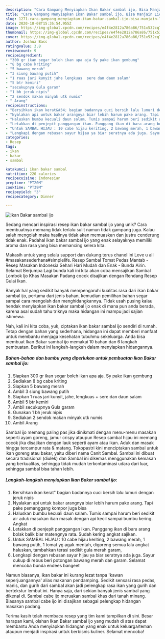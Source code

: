 ```yaml
---
description: "Cara Gampang Menyiapkan Ikan Bakar sambal ijo, Bisa Manjain Lidah"
title: "Cara Gampang Menyiapkan Ikan Bakar sambal ijo, Bisa Manjain Lidah"
slug: 1271-cara-gampang-menyiapkan-ikan-bakar-sambal-ijo-bisa-manjain-lidah
date: 2020-10-08T15:36:54.955Z
image: https://img-global.cpcdn.com/recipes/e4f4e2812a786a86/751x532cq70/ikan-bakar-sambal-ijo-foto-resep-utama.jpg
thumbnail: https://img-global.cpcdn.com/recipes/e4f4e2812a786a86/751x532cq70/ikan-bakar-sambal-ijo-foto-resep-utama.jpg
cover: https://img-global.cpcdn.com/recipes/e4f4e2812a786a86/751x532cq70/ikan-bakar-sambal-ijo-foto-resep-utama.jpg
author: Joshua Bass
ratingvalue: 3.8
reviewcount: 9
recipeingredient:
- "300 gr ikan segar boleh ikan apa aja Sy pake ikan gembung"
- "8 bg cabe kriting"
- "5 bawang merah"
- "3 siung bawang putih"
- "1 ruas jari kunyit jahe lengkuas  sere dan daun salam"
- "5 btr kemiri"
- "secukupnya Gula garam"
- "1 bh jeruk nipis"
- "2 sendok makan minyak utk numis"
- " Arang"
recipeinstructions:
- "Bersihkan ikan kerat&#34; bagian badannya cuci bersih lalu lumuri dengan jeruk nipis"
- "Nyalakan api untuk bakar arangnya biar lebih harum pake arang. Tapi pake pemanggang kompor juga bisa"
- "Haluskan bumbu kecuali daun salam. Tumis sampai harum beri sedikit air aduk masukan ikan masak dengan api kecil sampai bumbu kering. Angkat"
- "Letakkan di penjepit panggangan ikan. Panggang ikan di bara arang bolak balik biar matengnya rata. Sudah kering angkat sajikan."
- "Untuk SAMBAL HIJAU : 10 cabe hijau keriting, 2 bawang merah, 1 bawang putih, 1 tomat yg agak mentah, digoreng semua lalu angkat haluskan, tambahkan terasi sedikit gula merah garam,"
- "Lengkapi dengan rebusan sayur hijau ya biar seratnya ada juga. Sayur cukup di rebus beri potongan bawang merah dan garam. Selamat mencoba bunda endees bangeet"
categories:
- Resep
tags:
- ikan
- bakar
- sambal

katakunci: ikan bakar sambal 
nutrition: 220 calories
recipecuisine: Indonesian
preptime: "PT20M"
cooktime: "PT39M"
recipeyield: "3"
recipecategory: Dinner

---
```



![Ikan Bakar sambal ijo](https://img-global.cpcdn.com/recipes/e4f4e2812a786a86/751x532cq70/ikan-bakar-sambal-ijo-foto-resep-utama.jpg)

Sedang mencari inspirasi resep ikan bakar sambal ijo yang unik? Cara membuatnya memang tidak terlalu sulit namun tidak gampang juga. Kalau salah mengolah maka hasilnya tidak akan memuaskan dan justru cenderung tidak enak. Padahal ikan bakar sambal ijo yang enak selayaknya memiliki aroma dan rasa yang bisa memancing selera kita.

Makasih untuk yang selalu support dan dukung terus chanel ini Love u all #masakansederhana#simplelife. Resep Sambal Tomat Pedas Mantab - Resep Masakan Indonesia Sehari Hari Mudah dan Enak - Bunda Airin. Selamat Berjumpa Lagi bunda kali ini kita akan coba mensajikan Sambal Lombok Ijo Khas Masakan Padang cocok disajikan dengan Rendang Resep Gulai Ikan.

Banyak hal yang sedikit banyak mempengaruhi kualitas rasa dari ikan bakar sambal ijo, pertama dari jenis bahan, kemudian pemilihan bahan segar sampai cara mengolah dan menghidangkannya. Tidak usah pusing kalau hendak menyiapkan ikan bakar sambal ijo enak di mana pun anda berada, karena asal sudah tahu triknya maka hidangan ini mampu jadi sajian istimewa.


Nah, kali ini kita coba, yuk, ciptakan ikan bakar sambal ijo sendiri di rumah. Tetap dengan bahan yang sederhana, hidangan ini dapat memberi manfaat untuk membantu menjaga kesehatan tubuhmu sekeluarga. Anda bisa membuat Ikan Bakar sambal ijo memakai 10 bahan dan 6 langkah pembuatan. Berikut ini langkah-langkah dalam menyiapkan hidangannya.

<!--inarticleads1-->

##### Bahan-bahan dan bumbu yang diperlukan untuk pembuatan Ikan Bakar sambal ijo:

1. Siapkan 300 gr ikan segar boleh ikan apa aja. Sy pake ikan gembung
1. Sediakan 8 bg cabe kriting
1. Siapkan 5 bawang merah
1. Ambil 3 siung bawang putih
1. Siapkan 1 ruas jari kunyit, jahe, lengkuas + sere dan daun salam
1. Ambil 5 btr kemiri
1. Ambil secukupnya Gula garam
1. Gunakan 1 bh jeruk nipis
1. Sediakan 2 sendok makan minyak utk numis
1. Ambil  Arang


Sambal ijo memang paling pas jika dinikmati dengan menu-menu masakan seperti ayam goreng, jamur crispy ataupun Resep sambal hijau ini memang cocok jika disajikan dengan lauk seperti ayam atau ikan. Aduk dan masak hingga tercampur rata &amp; matang. Tokopastri kini menciptakan sambal untuk ikan goreng atau bakar, yaitu diberi nama Canit Sambal. Sambal ini dibuat secara tradisional (diulek) dan Sambal ini dikemas menggunakan kemasan yang berkualitas, sehingga tidak mudah terkontaminasi udara dari luar, sehingga sambal bisa tahan lebih. 

<!--inarticleads2-->

##### Langkah-langkah menyiapkan Ikan Bakar sambal ijo:

1. Bersihkan ikan kerat&#34; bagian badannya cuci bersih lalu lumuri dengan jeruk nipis
1. Nyalakan api untuk bakar arangnya biar lebih harum pake arang. Tapi pake pemanggang kompor juga bisa
1. Haluskan bumbu kecuali daun salam. Tumis sampai harum beri sedikit air aduk masukan ikan masak dengan api kecil sampai bumbu kering. Angkat
1. Letakkan di penjepit panggangan ikan. Panggang ikan di bara arang bolak balik biar matengnya rata. Sudah kering angkat sajikan.
1. Untuk SAMBAL HIJAU : 10 cabe hijau keriting, 2 bawang merah, 1 bawang putih, 1 tomat yg agak mentah, digoreng semua lalu angkat haluskan, tambahkan terasi sedikit gula merah garam,
1. Lengkapi dengan rebusan sayur hijau ya biar seratnya ada juga. Sayur cukup di rebus beri potongan bawang merah dan garam. Selamat mencoba bunda endees bangeet


Namun biasanya, ikan bakar ini kurang lezat tanpa &#39;kawan seperjuangannya&#39; alias makanan pendamping. Sedikit sensasi rasa pedas, manis, dan gurih dari sambal akan jadi pelengkap rasa ikan yang gurih dan bertekstur lembut ini. Hanya saja, dari sekian banyak jenis sambal yang dikenal di. Sambal cabe ijo meruakan sambal khas dari tanah minang. Biasanya sambal cabe ijo ini disajikan sebagai pelengkap hidangan masakan padang. 

Terima kasih telah membaca resep yang tim kami tampilkan di sini. Besar harapan kami, olahan Ikan Bakar sambal ijo yang mudah di atas dapat membantu Anda menyiapkan hidangan yang enak untuk keluarga/teman ataupun menjadi inspirasi untuk berbisnis kuliner. Selamat mencoba!
